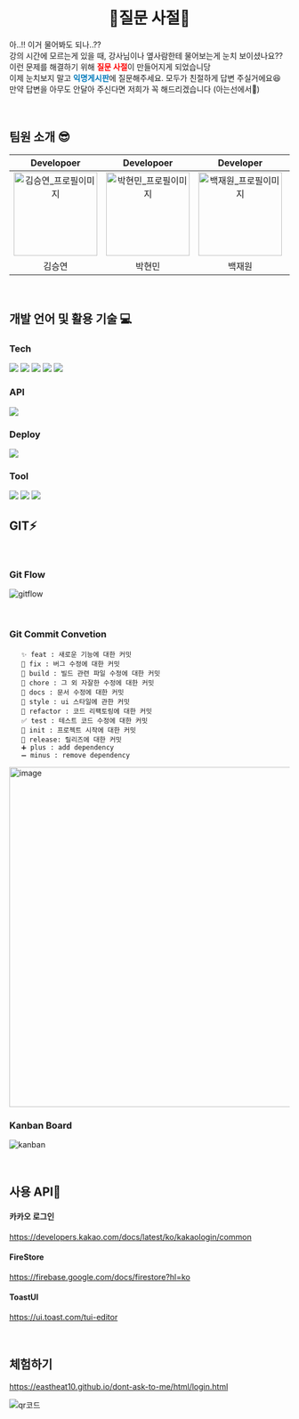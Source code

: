 <h1 style = "text-align: center;">🙏질문 사절🙏</h1>

아..!! 이거 물어봐도 되나..??
<br/>
강의 시간에 모르는게 있을 때, 강사님이나 옆사람한테 물어보는게 눈치 보이셨나요??
<br/>이런 문제를 해결하기 위해 <strong style="color:red;">질문 사절</strong>이 만들어지게 되었습니당
<br/>이제 눈치보지 말고 <strong style="color: #0078B9;">익명게시판</strong>에 질문해주세요. 모두가 친절하게 답변 주실거에요😆
<br/>
만약 답변을 아무도 안달아 주신다면 저희가 꼭 해드리겠습니다 (아는선에서🙏)

<br/>

## 팀원 소개 😎

| Developoer | Developoer | Developer | Developer |
| :-: | :-: | :-: | :-: |
| <img src="https://user-images.githubusercontent.com/38150034/236087692-24697e70-18f2-4301-a1c3-605799afc7d4.png" alt="김승연_프로필이미지" width="150" height="150"> | <img src="https://user-images.githubusercontent.com/38150034/236087946-e12a7822-173b-4df3-afbe-99e9a4106ea5.png" alt="박현민_프로필이미지" width="150" height="150" /> | <img src="https://avatars.githubusercontent.com/u/63109802?v=4" alt="백재원_프로필이미지" width="150" height="150"> | <img src="https://user-images.githubusercontent.com/38150034/236088049-2903215c-fd3d-44cb-9bc2-a15c2efded65.png" alt="윤동열_프로필이미지" width="150" height="150"> |
| 김승연  |  박현민 | 백재원 | 윤동열 |

<br/>

## 개발 언어 및 활용 기술 💻

### Tech

<img src="https://img.shields.io/badge/HTML5-E34f26?style=for-the-badge&logo=HTML5&logoColor=white"/>
<img src="https://img.shields.io/badge/CSS3-1571B6?style=for-the-badge&logo=CSS3&logoColor=white"/>
<img src="https://img.shields.io/badge/Javascript-f7df1E?style=for-the-badge&logo=Javascript&logoColor=white"/>
<img src="https://img.shields.io/badge/Firebase-FFCA28?style=for-the-badge&logo=Firebase&logoColor=red"/>
<img src="https://img.shields.io/badge/Toast Editor-000000?style=for-the-badge&logo=Markdown&logoColor=white"/>

### API

<img src="https://img.shields.io/badge/Kakao-FFCD00?style=for-the-badge&logo=Kakao&logoColor=white"/>

### Deploy

<img src="https://img.shields.io/badge/Github Pages-181717?style=for-the-badge&logo=Github Pages&logoColor=white"/>

### Tool

<img src="https://img.shields.io/badge/Visual Studio Code-007ACC?style=for-the-badge&logo=Visual Studio Code&logoColor=white"/>
<img src="https://img.shields.io/badge/Github-181717?style=for-the-badge&logo=Github&logoColor=white"/>  <img src="https://img.shields.io/badge/Slack-4A154B?style=for-the-badge&logo=Slack&logoColor=white"/>

<br/>

## GIT⚡

<br/>

### Git Flow

![gitflow](https://techblog.woowahan.com/wp-content/uploads/img/2017-10-30/git-flow_overall_graph.png)

<br/>

### Git Commit Convetion

```plain text
   ✨ feat : 새로운 기능에 대한 커밋
   🐛 fix : 버그 수정에 대한 커밋
   👷 build : 빌드 관련 파일 수정에 대한 커밋
   🔨 chore : 그 외 자잘한 수정에 대한 커밋
   📝 docs : 문서 수정에 대한 커밋
   💄 style : ui 스타일에 관한 커밋
   🎨 refactor : 코드 리팩토링에 대한 커밋
   ✅ test : 테스트 코드 수정에 대한 커밋
   🎉 init : 프로젝트 시작에 대한 커밋
   🔖 release: 릴리즈에 대한 커밋
   ➕ plus : add dependency
   ➖ minus : remove dependency
```

<img width="611" alt="image" src="https://user-images.githubusercontent.com/38150034/236088818-29ab505a-1dcb-4736-ab85-248852ef301f.png">


### Kanban Board

![kanban](https://user-images.githubusercontent.com/38150034/236084067-bc23a9ef-2fa3-47a1-82c7-42b2f0859911.png)
<br/>

<br/>

## 사용 API💽

#### 카카오 로그인

https://developers.kakao.com/docs/latest/ko/kakaologin/common

#### FireStore

https://firebase.google.com/docs/firestore?hl=ko

#### ToastUI

https://ui.toast.com/tui-editor

<br/>

## 체험하기

https://eastheat10.github.io/dont-ask-to-me/html/login.html

![qr코드](https://user-images.githubusercontent.com/38150034/236081329-0d6c19eb-f37a-4c44-acc6-b74f1201336d.png)
